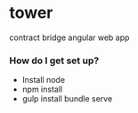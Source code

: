 # tower #

contract bridge angular web app

### How do I get set up? ###

* Install node
* npm install
* gulp install bundle serve